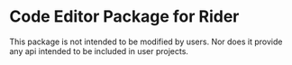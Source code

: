 # Code Editor Package for Rider

This package is not intended to be modified by users.
Nor does it provide any api intended to be included in user projects. 